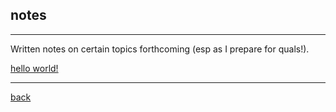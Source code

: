 ## notes
***
Written notes on certain topics forthcoming (esp as I prepare for quals!).

[hello world!](./notes/helloworld.md)

***
[back](./)

